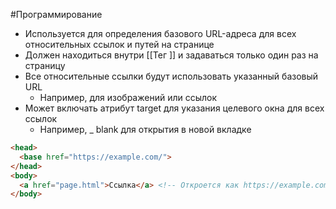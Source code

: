 #Программирование 
- Используется для определения базового URL-адреса для всех относительных ссылок и путей на странице
- Должен находиться внутри [[Тег <head>]] и задаваться только один раз на страницу
- Все относительные ссылки будут использовать указанный базовый URL
	- Например, для изображений или ссылок
- Может включать атрибут target для указания целевого окна для всех ссылок 
	- Например, _ blank для открытия в новой вкладке 
```html
<head>
  <base href="https://example.com/">
</head>
<body>
  <a href="page.html">Ссылка</a> <!-- Откроется как https://example.com/page.html -->
</body>
```